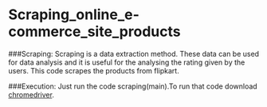 # Scraping_online_e-commerce_site_products


###Scraping:
Scraping is a data extraction method. These data can be used for data analysis and it is useful for the analysing the rating given by the users. This code scrapes the products from flipkart.


###Execution:
Just run the code scraping(main).To run that code download [chromedriver](https://chromedriver.chromium.org/downloads).
